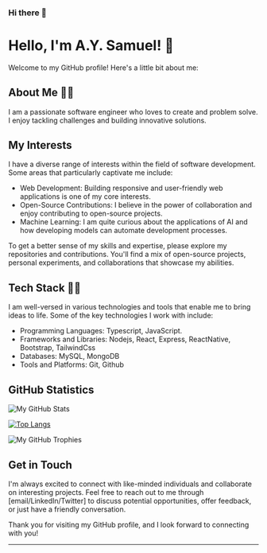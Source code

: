 ### Hi there 👋
# Hello, I'm A.Y. Samuel! 👋

Welcome to my GitHub profile! Here's a little bit about me:

## About Me 👨‍💻
I am a passionate software engineer who loves to create and problem solve. I enjoy tackling challenges and building innovative solutions.

## My Interests
I have a diverse range of interests within the field of software development. Some areas that particularly captivate me include:
- Web Development: Building responsive and user-friendly web applications is one of my core interests.
- Open-Source Contributions: I believe in the power of collaboration and enjoy contributing to open-source projects.
- Machine Learning: I am quite curious about the applications of AI and how developing models can automate development processes.

<!-- ## My Work
Throughout my journey, I've worked on numerous projects, both personal and professional. Here are a few highlights:
- Project 1: **Sentiment Analysis with Deep Learning** - Developed a sentiment analysis model using LSTM neural networks to classify emotions in text data.
- Project 2: **E-commerce Website** - Built a full-stack e-commerce website with features such as user authentication, product listing, and shopping cart functionality.
- Project 3: **OpenWeather API Wrapper** - Created a Python library that simplifies interaction with the OpenWeather API, providing easy access to weather data. -->

To get a better sense of my skills and expertise, please explore my repositories and contributions. You'll find a mix of open-source projects, personal experiments, and collaborations that showcase my abilities.

## Tech Stack 👨‍💻
I am well-versed in various technologies and tools that enable me to bring ideas to life. Some of the key technologies I work with include:
- Programming Languages: Typescript, JavaScript.
- Frameworks and Libraries: Nodejs, React, Express, ReactNative, Bootstrap, TailwindCss
- Databases: MySQL, MongoDB
- Tools and Platforms: Git, Github

## GitHub Statistics
![My GitHub Stats](https://github-read-me-stats.vercel.app/api?username=AYSamuel&show_icons=true)

[![Top Langs](https://github-read-me-stats.vercel.app/api/top-langs/?username=AYSamuel&&hide_progress=true)](https://github.com/AYSamuel/github-readme-stats)

![My GitHub Trophies](https://github-profile-trophy.vercel.app/?username=AYSamuel&theme=radical)

<!-- ## Random Developer Quote
> "Any fool can write code that a computer can understand. Good programmers write code that humans can understand." - Martin Fowler -->

## Get in Touch
I'm always excited to connect with like-minded individuals and collaborate on interesting projects. Feel free to reach out to me through [email/LinkedIn/Twitter] to discuss potential opportunities, offer feedback, or just have a friendly conversation.

Thank you for visiting my GitHub profile, and I look forward to connecting with you!

---









<!--
**AYSamuel/AYSamuel** is a ✨ _special_ ✨ repository because its `README.md` (this file) appears on your GitHub profile.

Here are some ideas to get you started:

- 🔭 I’m currently working on ...
- 🌱 I’m currently learning ...
- 👯 I’m looking to collaborate on ...
- 🤔 I’m looking for help with ...
- 💬 Ask me about ...
- 📫 How to reach me: ...
- 😄 Pronouns: ...
- ⚡ Fun fact: ...
-->
